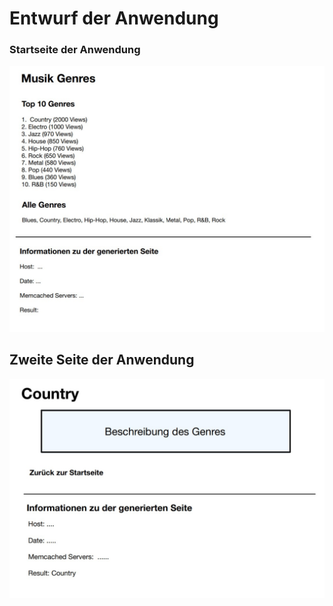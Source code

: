 # Entwurf der Anwendung

### Startseite der Anwendung

![Startseite der App](/working/Anwendung_Startseite.jpg?raw=true 'Startseite der App')

## Zweite Seite der Anwendung

![Zweite Seite der App](/working/Anwedung_zweite_Seite.jpg?raw=true 'Genre Beschreibung auf Seite 2')
